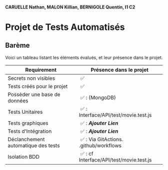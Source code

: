 #### CARUELLE Nathan, MALON Killian, BERNIGOLE Quentin, I1 C2
# Projet de Tests Automatisés

## Barème

Voici un tableau listant les éléments évalués, et leur présence dans le projet.

| Requirement | Présence dans le projet |
|-------------|-------------------------|
| Secrets non visibles | ✅ |
| Tests créés pour le projet | ✅ |
| Posséder une base de données | ✅ : (MongoDB) |
| Tests Unitaires | ✅ : Interface/API/test/movie.test.js |
| Tests graphiques| ✅ : ***Ajouter Lien***|
| Tests d'Intégration| ✅ : ***Ajouter Lien*** |
| Déclanchement automatique des tests | ✅ : Via GitActions. .github/workflows |
| Isolation BDD | ✅ : cf Interface/API/test/movie.test.js|
